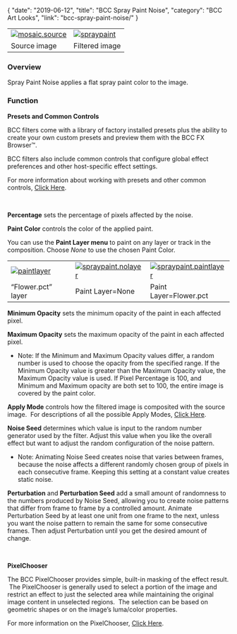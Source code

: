 {
"date": "2019-06-12",
"title": "BCC Spray Paint Noise",
"category": "BCC Art Looks",
"link": "bcc-spray-paint-noise/"
}

 

|  |  |
| --- | --- |
| [![mosaic.source](https://borisfx-com-res.cloudinary.com/image/upload//documentation/continuum/uploads/2013/06/mosaic.source.jpg)](https://borisfx-com-res.cloudinary.com/image/upload//documentation/continuum/uploads/2013/06/mosaic.source.jpg) | [![spraypaint](https://borisfx-com-res.cloudinary.com/image/upload//documentation/continuum/uploads/2013/07/spraypaint.jpg)](https://borisfx-com-res.cloudinary.com/image/upload//documentation/continuum/uploads/2013/07/spraypaint.jpg) |
| Source image | Filtered image |


### Overview


Spray Paint Noise applies a flat spray paint color to the image.


### Function


**Presets and Common Controls**


BCC filters come with a library of factory installed presets plus the ability to create your own custom presets and preview them with the BCC FX Browser™.


BCC filters also include common controls that configure global effect preferences and other host-specific effect settings.


For more information about working with presets and other common controls, [Click Here](/documentation/continuum/bcc-common-controls/).

 


**Percentage** sets the percentage of pixels affected by the noise.


**Paint Color** controls the color of the applied paint.


You can use the **Paint Layer menu** to paint on any layer or track in the composition. Choose *None* to use the chosen Paint Color.




|  |  |  |
| --- | --- | --- |
| [![paintlayer](https://borisfx-com-res.cloudinary.com/image/upload//documentation/continuum/uploads/2013/07/paintlayer.jpg)](https://borisfx-com-res.cloudinary.com/image/upload//documentation/continuum/uploads/2013/07/paintlayer.jpg) | [![spraypaint.nolayer](https://borisfx-com-res.cloudinary.com/image/upload//documentation/continuum/uploads/2013/07/spraypaint.nolayer.jpg)](https://borisfx-com-res.cloudinary.com/image/upload//documentation/continuum/uploads/2013/07/spraypaint.nolayer.jpg) | [![spraypaint.paintlayer](https://borisfx-com-res.cloudinary.com/image/upload//documentation/continuum/uploads/2013/07/spraypaint.paintlayer.jpg)](https://borisfx-com-res.cloudinary.com/image/upload//documentation/continuum/uploads/2013/07/spraypaint.paintlayer.jpg) |
| “Flower.pct” layer | Paint Layer=None | Paint Layer=Flower.pct |


**Minimum Opacity** sets the minimum opacity of the paint in each affected pixel.


**Maximum Opacity** sets the maximum opacity of the paint in each affected pixel.


* Note: If the Minimum and Maximum Opacity values differ, a random number is used to choose the opacity from the specified range. If the Minimum Opacity value is greater than the Maximum Opacity value, the Maximum Opacity value is used. If Pixel Percentage is 100, and Minimum and Maximum opacity are both set to 100, the entire image is covered by the paint color.


**Apply Mode** controls how the filtered image is composited with the source image.  For descriptions of all the possible Apply Modes, [Click Here](/documentation/continuum/bcc-apply-modes/).

**Noise Seed** determines which value is input to the random number generator used by the filter. Adjust this value when you like the overall effect but want to adjust the random configuration of the noise pattern.


* Note: Animating Noise Seed creates noise that varies between frames, because the noise affects a different randomly chosen group of pixels in each consecutive frame. Keeping this setting at a constant value creates static noise.


**Perturbation** and **Perturbation Seed** add a small amount of randomness to the numbers produced by Noise Seed, allowing you to create noise patterns that differ from frame to frame by a controlled amount. Animate Perturbation Seed by at least one unit from one frame to the next, unless you want the noise pattern to remain the same for some consecutive frames. Then adjust Perturbation until you get the desired amount of change.


 


**PixelChooser**


The BCC PixelChooser provides simple, built-in masking of the effect result.  The PixelChooser is generally used to select a portion of the image and restrict an effect to just the selected area while maintaining the original image content in unselected regions.  The selection can be based on geometric shapes or on the image’s luma/color properties.


For more information on the PixelChooser, [Click Here](/documentation/continuum/bcc-pixel-chooser/).

 